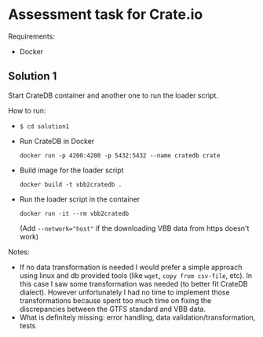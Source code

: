 # Assessment task for Crate.io

Requirements:
 * Docker

## Solution 1

Start CrateDB container and another one to run the loader script.

How to run:
 * `$ cd solution1`
 * Run CrateDB in Docker
   
   `docker run -p 4200:4200 -p 5432:5432 --name cratedb crate`
 * Build image for the loader script

   `docker build -t vbb2cratedb .`
 * Run the loader script in the container

    `docker run -it --rm vbb2cratedb`
   
   (Add `--network="host"` if the downloading VBB data from https doesn't work)

Notes:
 * If no data transformation is needed I would prefer a simple approach using linux and db provided tools (like `wget`, `copy from csv-file`, etc). In this case I saw some transformation was needed (to better fit CrateDB dialect). However unfortunately I had no time to implement those transformations because spent too much time on fixing the discrepancies between the GTFS standard and VBB data. 
 * What is definitely missing: error handling, data validation/transformation, tests
